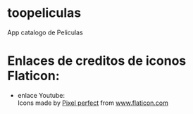 # toopeliculas
App catalogo de Peliculas
# Enlaces de creditos de iconos Flaticon:
* enlace Youtube: <div>Icons made by <a href="https://www.flaticon.com/authors/pixel-perfect" title="Pixel perfect">Pixel perfect</a> from <a href="https://www.flaticon.com/" title="Flaticon">www.flaticon.com</a></div>
